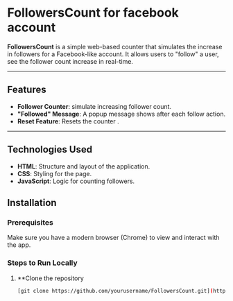 # FollowersCount for facebook account

**FollowersCount** is a simple web-based counter that simulates the increase in followers for a Facebook-like account. It allows users to "follow" a user, see the follower count increase in real-time.

---

## Features

- **Follower Counter**: simulate increasing follower count.
- **"Followed" Message**: A popup message shows after each follow action.
- **Reset Feature**: Resets the counter .


---

## Technologies Used

- **HTML**: Structure and layout of the application.
- **CSS**: Styling for the page.
- **JavaScript**: Logic for counting followers.


## Installation

### Prerequisites

Make sure you have a modern browser (Chrome) to view and interact with the app.

### Steps to Run Locally

1. **Clone the repository
   ```bash
   [git clone https://github.com/yourusername/FollowersCount.git](https://github.com/CollinsEz34/FollowersCount.git)
